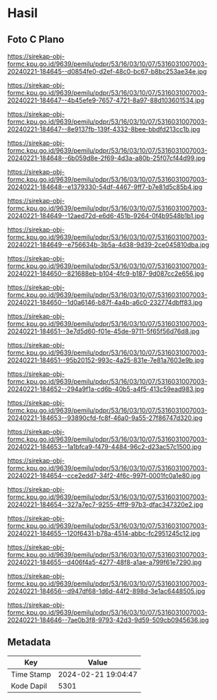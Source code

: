 # Hasil

## Foto C Plano

https://sirekap-obj-formc.kpu.go.id/9639/pemilu/pdpr/53/16/03/10/07/5316031007003-20240221-184645--d0854fe0-d2ef-48c0-bc67-b8bc253ae34e.jpg

https://sirekap-obj-formc.kpu.go.id/9639/pemilu/pdpr/53/16/03/10/07/5316031007003-20240221-184647--4b45efe9-7657-4721-8a97-88d103601534.jpg

https://sirekap-obj-formc.kpu.go.id/9639/pemilu/pdpr/53/16/03/10/07/5316031007003-20240221-184647--8e9137fb-139f-4332-8bee-bbdfd213cc1b.jpg

https://sirekap-obj-formc.kpu.go.id/9639/pemilu/pdpr/53/16/03/10/07/5316031007003-20240221-184648--6b059d8e-2f69-4d3a-a80b-25f07cf44d99.jpg

https://sirekap-obj-formc.kpu.go.id/9639/pemilu/pdpr/53/16/03/10/07/5316031007003-20240221-184648--e1379330-54df-4467-9ff7-b7e81d5c85b4.jpg

https://sirekap-obj-formc.kpu.go.id/9639/pemilu/pdpr/53/16/03/10/07/5316031007003-20240221-184649--12aed72d-e6d6-451b-9264-0f4b9548b1b1.jpg

https://sirekap-obj-formc.kpu.go.id/9639/pemilu/pdpr/53/16/03/10/07/5316031007003-20240221-184649--e756634b-3b5a-4d38-9d39-2ce045810dba.jpg

https://sirekap-obj-formc.kpu.go.id/9639/pemilu/pdpr/53/16/03/10/07/5316031007003-20240221-184650--821688eb-b104-4fc9-b187-9d087cc2e656.jpg

https://sirekap-obj-formc.kpu.go.id/9639/pemilu/pdpr/53/16/03/10/07/5316031007003-20240221-184650--1d0a6146-b87f-4a4b-a6c0-232774dbff83.jpg

https://sirekap-obj-formc.kpu.go.id/9639/pemilu/pdpr/53/16/03/10/07/5316031007003-20240221-184651--3e7d5d60-f01e-45de-9711-5f65f56d76d8.jpg

https://sirekap-obj-formc.kpu.go.id/9639/pemilu/pdpr/53/16/03/10/07/5316031007003-20240221-184651--95b20152-993c-4a25-831e-7e81a7603e9b.jpg

https://sirekap-obj-formc.kpu.go.id/9639/pemilu/pdpr/53/16/03/10/07/5316031007003-20240221-184652--294a9f1a-cd6b-40b5-a4f5-413c59ead983.jpg

https://sirekap-obj-formc.kpu.go.id/9639/pemilu/pdpr/53/16/03/10/07/5316031007003-20240221-184653--93890cfd-fc8f-46a0-9a55-27f86747d320.jpg

https://sirekap-obj-formc.kpu.go.id/9639/pemilu/pdpr/53/16/03/10/07/5316031007003-20240221-184653--1a1bfca9-f479-4484-96c2-d23ac57c1500.jpg

https://sirekap-obj-formc.kpu.go.id/9639/pemilu/pdpr/53/16/03/10/07/5316031007003-20240221-184654--cce2edd7-34f2-4f6c-997f-0001fc0a1e80.jpg

https://sirekap-obj-formc.kpu.go.id/9639/pemilu/pdpr/53/16/03/10/07/5316031007003-20240221-184654--327a7ec7-9255-4ff9-97b3-dfac347320e2.jpg

https://sirekap-obj-formc.kpu.go.id/9639/pemilu/pdpr/53/16/03/10/07/5316031007003-20240221-184655--120f6431-b78a-4514-abbc-fc2951245c12.jpg

https://sirekap-obj-formc.kpu.go.id/9639/pemilu/pdpr/53/16/03/10/07/5316031007003-20240221-184655--d406f4a5-4277-48f8-a1ae-a799f61e7290.jpg

https://sirekap-obj-formc.kpu.go.id/9639/pemilu/pdpr/53/16/03/10/07/5316031007003-20240221-184656--d947df68-1d6d-44f2-898d-3e1ac6448505.jpg

https://sirekap-obj-formc.kpu.go.id/9639/pemilu/pdpr/53/16/03/10/07/5316031007003-20240221-184646--7ae0b3f8-9793-42d3-9d59-509cb0945636.jpg


## Metadata

| Key        | Value               |
| ---------- | ------------------- |
| Time Stamp | 2024-02-21 19:04:47 |
| Kode Dapil | 5301                |



